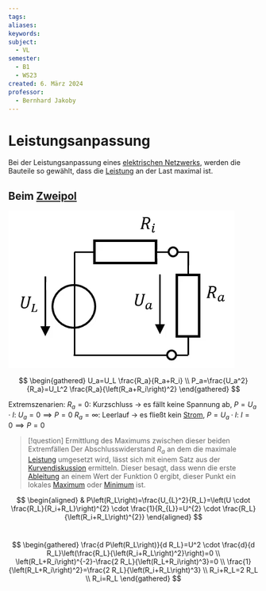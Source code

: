 ```yaml
---
tags: 
aliases: 
keywords: 
subject:
  - VL
semester:
  - B1
  - WS23
created: 6. März 2024
professor:
  - Bernhard Jakoby
---
```

 

# Leistungsanpassung

Bei der Leistungsanpassung eines [elektrischen Netzwerks](Lineare%20Elektrische%20Netzwerke.md), werden die Bauteile so gewählt, dass die [Leistung](elektrische%20Leistung.md) an der Last maximal ist.

## Beim [Zweipol](Zweipol.md)

![InlineL|256](assets/realeSpgQuelle.png)

$$
\begin{gathered}
U_a=U_L \frac{R_a}{R_a+R_i} \\
P_a=\frac{U_a^2}{R_a}=U_L^2 \frac{R_a}{\left(R_a+R_i\right)^2}
\end{gathered}
$$

Extremszenarien:
$R_{a} = 0$: Kurzschluss $\to$ es fällt keine Spannung ab, $P=U_{a}\cdot I$: $U_{a} = 0\implies P=0$
$R_{a} = \infty$: Leerlauf $\to$ es fließt kein [Strom](elektrischer%20Strom.md), $P = U_{a}\cdot I$: $I = 0 \implies P=0$

> [!question] Ermittlung des Maximums zwischen dieser beiden Extremfällen
> Der Abschlusswiderstand $R_{a}$ an dem die maximale [Leistung](elektrische%20Leistung.md) umgesetzt wird, lässt sich mit einem Satz aus der [Kurvendiskussion](../Mathematik/{MOC}%20Kurvendiskussion.md) ermitteln. Dieser besagt, dass wenn die erste [Ableitung](../Mathematik/Analysis/Differenzialrechnung.md) an einem Wert der Funktion 0 ergibt, dieser Punkt ein lokales [Maximum](Extremwert.md) oder [Minimum](Extremwert.md) ist.

$$
\begin{aligned}
& P\left(R_L\right)=\frac{U_{L}^2}{R_L}=\left(U \cdot \frac{R_L}{R_i+R_L}\right)^{2} \cdot \frac{1}{R_{L}}=U^{2} \cdot \frac{R_L}{\left(R_i+R_L\right)^{2}}
\end{aligned}
$$
<br>

$$
\begin{gathered}
\frac{d P\left(R_L\right)}{d R_L}=U^2 \cdot \frac{d}{d R_L}\left(\frac{R_L}{\left(R_i+R_L\right)^2}\right)=0 \\
\left(R_L+R_i\right)^{-2}-\frac{2 R_L}{\left(R_L+R_i\right)^3}=0 \\
\frac{1}{\left(R_L+R_i\right)^2}=\frac{2 R_L}{\left(R_i+R_L\right)^3} \\
R_i+R_L=2 R_L \\
R_i=R_L
\end{gathered}
$$